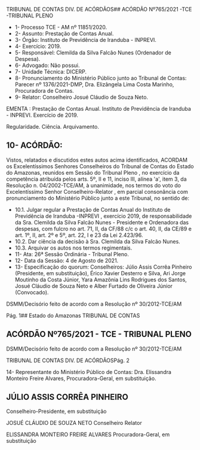 TRIBUNAL DE CONTAS DIV. DE ACÓRDÃOS## ACÓRDÃO Nº765/2021 -TCE -TRIBUNAL PLENO

- 1- Processo TCE - AM nº 11851/2020.
- 2- Assunto: Prestação de Contas Anual.
- 3- Órgão: Instituto de Previdência de Iranduba - INPREVI.
- 4- Exercício: 2019.
- 5- Responsável: Clemilda da Silva Falcão Nunes (Ordenador de Despesa).
- 6- Advogado: Não possui.
- 7- Unidade Técnica: DICERP.
- 8- Pronunciamento  do  Ministério  Público  junto  ao  Tribunal  de  Contas: Parecer  nº 1376/2021-DMP, Dra. Elizângela Lima Costa Marinho, Procuradora de Contas.
- 9- Relator: Conselheiro Josué Cláudio de Souza Neto.

EMENTA :  Prestação  de  Contas  Anual.  Instituto  de Previdência  de  Iranduba  -  INPREVI.  Exercício  de 2019.

Regularidade. Ciência. Arquivamento.

## 10-  ACÓRDÃO:

Vistos, relatados e discutidos estes autos acima identificados, ACORDAM os Excelentíssimos Senhores Conselheiros do Tribunal de Contas do Estado do Amazonas, reunidos em Sessão do Tribunal Pleno , no exercício da competência atribuída pelos arts. 5º, II e 11, inciso III, alínea 'a', item 3, da Resolução n. 04/2002-TCE/AM, à unanimidade, nos termos do voto do Excelentíssimo Senhor Conselheiro-Relator , em parcial consonância com pronunciamento do Ministério Público junto a este Tribunal, no sentido de:

- 10.1. Julgar regular a Prestação de Contas Anual do Instituto de Previdência de Iranduba -INPREVI , exercício 2019, de responsabilidade da Sra. Clemilda  da  Silva  Falcão  Nunes -  Presidente  e  Ordenadora  das despesas, com fulcro no art. 71, II, da CF/88 c/c o art. 40, II, da CE/89 e art. 1º, II, art. 2º e 5º, art. 22, I e 23 da Lei 2.423/96.
- 10.2. Dar ciência da decisão à Sra. Clemilda da Silva Falcão Nunes.
- 10.3. Arquivar os autos nos termos regimentais.
- 11-  Ata: 26ª Sessão Ordinária - Tribunal Pleno.
- 12-  Data da Sessão: 4 de Agosto de 2021.
- 13-  Especificação do quorum: Conselheiros: Júlio Assis Corrêa Pinheiro (Presidente, em substituição), Érico Xavier Desterro e Silva, Ari Jorge Moutinho da Costa Júnior, Yara Amazônia Lins Rodrigues dos Santos, Josué Cláudio de Souza Neto e Alber Furtado de Oliveira Júnior (Convocado).

DSMM/Decisório feito de acordo com a Resolução nº 30/2012-TCE/AM

Pág. 1## Estado do Amazonas TRIBUNAL DE CONTAS

## ACÓRDÃO Nº765/2021 - TCE - TRIBUNAL PLENO

DSMM/Decisório feito de acordo com a Resolução nº 30/2012-TCE/AM

TRIBUNAL DE CONTAS DIV. DE ACÓRDÃOSPág. 2

14-  Representante do Ministério Público de Contas: Dra. Elissandra Monteiro Freire Alvares, Procuradora-Geral, em substituição.

## JÚLIO ASSIS CORRÊA PINHEIRO

Conselheiro-Presidente, em substituição

JOSUÉ CLÁUDIO DE SOUZA NETO Conselheiro Relator

ELISSANDRA MONTEIRO FREIRE ALVARES Procuradora-Geral, em substituição